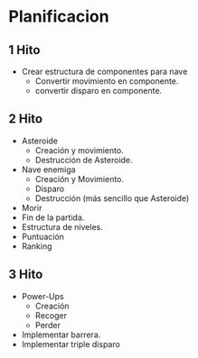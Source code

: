 # Planificacion

## 1 Hito
- Crear estructura de componentes para nave
    - Convertir movimiento en componente.
    - convertir disparo en componente.

## 2 Hito
- Asteroide
    - Creación y movimiento.
    - Destrucción de Asteroide.
- Nave enemiga
    - Creación y Movimiento.
    - Disparo
    - Destrucción (más sencillo que Asteroide)
- Morir
- Fin de la partida.
- Estructura de niveles.
- Puntuación
- Ranking

## 3 Hito
- Power-Ups
    - Creación
    - Recoger
    - Perder
- Implementar barrera.
- Implementar triple disparo
